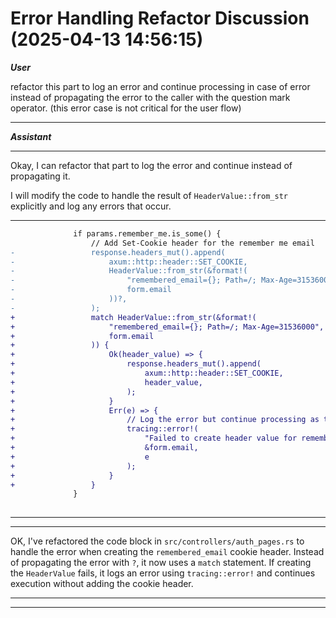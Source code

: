 <!-- Generated by SpecStory -->

# Error Handling Refactor Discussion (2025-04-13 14:56:15)

_**User**_

refactor this part to log an error and continue processing in case of error instead of propagating the error to the caller with the question mark operator. (this error case is not critical for the user flow)

---

_**Assistant**_



---

Okay, I can refactor that part to log the error and continue instead of propagating it.

I will modify the code to handle the result of `HeaderValue::from_str` explicitly and log any errors that occur.



---

```diff
              if params.remember_me.is_some() {
                  // Add Set-Cookie header for the remember me email
-                 response.headers_mut().append(
-                     axum::http::header::SET_COOKIE,
-                     HeaderValue::from_str(&format!(
-                         "remembered_email={}; Path=/; Max-Age=31536000",
-                         form.email
-                     ))?,
-                 );
+                 match HeaderValue::from_str(&format!(
+                     "remembered_email={}; Path=/; Max-Age=31536000",
+                     form.email
+                 )) {
+                     Ok(header_value) => {
+                         response.headers_mut().append(
+                             axum::http::header::SET_COOKIE,
+                             header_value,
+                         );
+                     }
+                     Err(e) => {
+                         // Log the error but continue processing as this is not critical
+                         tracing::error!(
+                             "Failed to create header value for remember_me cookie for user {}: {}",
+                             &form.email,
+                             e
+                         );
+                     }
+                 }
              }
  
```

---



---

OK, I've refactored the code block in `src/controllers/auth_pages.rs` to handle the error when creating the `remembered_email` cookie header. Instead of propagating the error with `?`, it now uses a `match` statement. If creating the `HeaderValue` fails, it logs an error using `tracing::error!` and continues execution without adding the cookie header.

---



---

